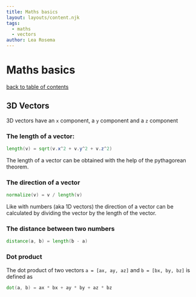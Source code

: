 ```yaml
---
title: Maths basics
layout: layouts/content.njk
tags:
  - maths
  - vectors
author: Lea Rosema
---
```


# Maths basics

[back to table of contents](../)

## 3D Vectors

3D vectors have an `x` component, a `y` component and a `z` component

### The length of a vector:

```glsl
length(v) = sqrt(v.x^2 + v.y^2 + v.z^2)
```

The length of a vector can be obtained with the help of the
pythagorean theorem.

### The direction of a vector

```glsl
normalize(v) = v / length(v)
```

Like with numbers (aka 1D vectors) the direction of a vector can be calculated
by dividing the vector by the length of the vector.

### The distance between two numbers

```glsl
distance(a, b) = length(b - a)
```

### Dot product

The dot product of two vectors `a = [ax, ay, az]` and `b = [bx, by, bz]` is defined as

```glsl
dot(a, b) = ax * bx + ay * by + az * bz
```
